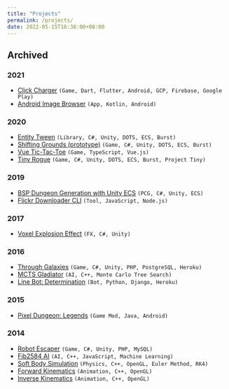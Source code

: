 ```yaml
---
title: "Projects"
permalink: /projects/
date: 2022-05-15T16:38:00+08:00
---
```


## Archived

### 2021

- [Click Charger](https://github.com/NagaChiang/click-charger) `(Game, Dart, Flutter, Android, GCP, Firebase, Google Play)`
- [Android Image Browser](https://github.com/NagaChiang/android-image-browser) `(App, Kotlin, Android)`

### 2020

- [Entity Tween](https://github.com/NagaChiang/entity-tween) `(Library, C#, Unity, DOTS, ECS, Burst)`
- [Shifting Grounds (prototype)](https://github.com/NagaChiang/nagachiang.github.io/blob/master/projects/ShiftingGrounds.7z?raw=true) `(Game, C#, Unity, DOTS, ECS, Burst)`
- [Vue Tic-Tac-Toe](https://nagachiang.github.io/vue-tic-tac-toe/) `(Game, TypeScript, Vue.js)`
- [Tiny Rogue](https://nagachiang.github.io/tiny-rogue/) `(Game, C#, Unity, DOTS, ECS, Burst, Project Tiny)`

### 2019

- [BSP Dungeon Generation with Unity ECS](https://github.com/NagaChiang/unity-ecs-bsp-dungeon-generation) `(PCG, C#, Unity, ECS)`
- [Flickr Downloader CLI](https://github.com/NagaChiang/flickr-downloader-cli) `(Tool, JavaScript, Node.js)`

### 2017

- [Voxel Explosion Effect](https://www.youtube.com/watch?v=sjSDXTIYbXg) `(FX, C#, Unity)`

### 2016

- [Through Galaxies](https://nagachiang.itch.io/through-galaxies) `(Game, C#, Unity, PHP, PostgreSQL, Heroku)`
- [MCTS Gladiator](https://github.com/NagaChiang/MCTSGladiator) `(AI, C++, Monte Carlo Tree Search)`
- [Line Bot: Determination](https://github.com/NagaChiang/linebot-determination) `(Bot, Python, Django, Heroku)`

### 2015

- [Pixel Dungeon: Legends](https://nagachiang.github.io/pixel-dungeon-legends/) `(Game Mod, Java, Android)`

### 2014

- [Robot Escaper](https://nagachiang.github.io/robot-escaper/) `(Game, C#, Unity, PHP, MySQL)`
- [Fib2584 AI](https://nagachiang.github.io/fib2584-ai/) `(AI, C++, JavaScript, Machine Learning)`
- [Soft Body Simulation](https://nagachiang.github.io/soft-body-simulation/) `(Physics, C++, OpenGL, Euler Method, RK4)`
- [Forward Kinematics](https://nagachiang.github.io/forward-kinematics/) `(Animation, C++, OpenGL)`
- [Inverse Kinematics](https://nagachiang.github.io/inverse-kinematics/) `(Animation, C++, OpenGL)`